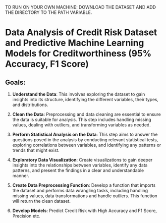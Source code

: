 TO RUN ON YOUR OWN MACHINE: DOWNLOAD THE DATASET AND ADD THE DIRECTORY TO THE PATH VARIABLE.

# Data Analysis of Credit Risk Dataset and Predictive Machine Learning Models for Creditworthiness (95% Accuracy, F1 Score)

## Goals:

1. **Understand the Data**: This involves exploring the dataset to gain insights into its structure, identifying the different variables, their types, and distributions.

2. **Clean the Data**: Preprocessing and data cleaning are essential to ensure the data is suitable for analysis. This step includes handling missing values, dealing with outliers, and transforming variables as needed.

3. **Perform Statistical Analysis on the Data**: This step aims to answer the questions posed in the analysis by conducting relevant statistical tests, exploring correlations between variables, and identifying any patterns or trends that might exist.

4. **Exploratory Data Visualization**: Create visualizations to gain deeper insights into the relationships between variables, identify any data patterns, and present the findings in a clear and understandable manner.

6. **Create Data Preprocessing Function**: Develop a function that imports the dataset and performs data wrangling tasks, including handling missing values, data transformations and handle outliers. This function will return the clean dataset.

7. **Develop Models**:  Predict Credit Risk with High Accuracy and F1 Score, Precision etc.
